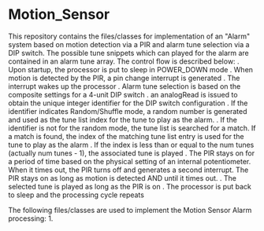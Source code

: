 # Motion_Sensor
This repository contains the files/classes for implementation of an "Alarm" system based on motion detection via a PIR and alarm tune selection via a DIP switch.  The possible tune snippets which can played for the alarm are contained in an alarm tune array.  The control flow is described below:
  . Upon startup, the processor is put to sleep in POWER_DOWN mode
  . When motion is detected by the PIR, a pin change interrupt is generated
  . The interrupt wakes up the processor
  . Alarm tune selection is based on the composite settings for a 4-unit DIP switch
    . an analogRead is issued to obtain the unique integer identifier for the DIP switch configuration
    . If the identifier indicates Random/Shuffle mode, a random number is generated and used
      as the tune list index for the tune to play as the alarm.
    . If the identifier is not for the random mode, the tune list is searched for a match.
      If a match is found, the index of the matching tune list entry is used for the tune to play as the alarm
    . If the index is less than or equal to the num tunes (actually num tunes - 1), the associated tune is played
  . The PIR stays on for a period of time based on the physical setting of an internal potentiometer.  When it
    times out, the PIR turns off and generates a second interrupt. The PIR stays on as long as motion is detected
    AND until it times out.
  . The selected tune is played as long as the PIR is on
  . The processor is put back to sleep and the processing cycle repeats
  
  The following files/classes are used to implement the Motion Sensor Alarm processing:
  1. 
